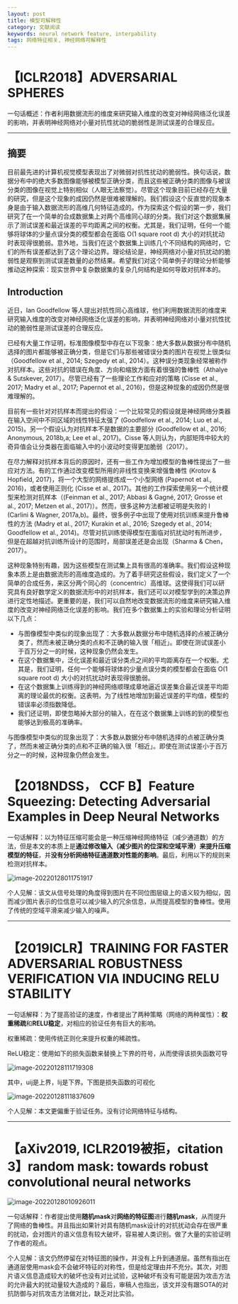 ```yaml
---
layout: post
title: 模型可解释性
category: 文献阅读
keywords: neural network feature, interpability 
tags: 网络特征相关, 神经网络可解释性
---
```


# 【ICLR2018】ADVERSARIAL SPHERES

一句话概述：作者利用数据流形的维度来研究输入维度的改变对神经网络泛化误差的影响，并表明神经网络对小量对抗性扰动的脆弱性是测试误差的合理反应。

---

## 摘要

目前最先进的计算机视觉模型表现出了对微弱对抗性扰动的脆弱性。换句话说，数据分布中的绝大多数图像能够被模型正确分类，而且这些被正确分类的图像与被误分类的图像在视觉上特别相似（人眼无法察觉）。尽管这个现象目前已经存在大量的研究，但是这个现象的成因仍然是很难被理解的。我们假设这个反直觉的现象本身是由于输入数据流形的高维几何特征造成的。作为探索这个假设的第一步，我们研究了在一个简单的合成数据集上对两个高维同心球的分类。我们对这个数据集展示了测试误差和最近误差的平均距离之间的权衡。尤其是，我们证明，任何一个能够将球体的少量点误分类的模型都会在面临 O(1 square root d) 大小的对抗扰动时表现得很脆弱。意外地，当我们在这个数据集上训练几个不同结构的网络时，它们的所有误差都达到了这个理论边界。理论结论是，神经网络对小量对抗扰动的脆弱性是观察到测试误差数量的必然结果。希望我们对这个简单例子的理论分析能够推动这种探索：现实世界中复杂数据集的复杂几何结构是如何导致对抗样本的。

## Introduction

近日，Ian Goodfellow 等人提出对抗性同心高维球，他们利用数据流形的维度来研究输入维度的改变对神经网络泛化误差的影响，并表明神经网络对小量对抗性扰动的脆弱性是测试误差的合理反应。

已经有大量工作证明，标准图像模型中存在以下现象：绝大多数从数据分布中随机选择的图片都能够被正确分类，但是它们与那些被错误分类的图片在视觉上很类似（Goodfellow et al., 2014; Szegedy et al., 2014）。这种误分类现象经常被称作对抗样本。这些对抗的错误在角度、方向和缩放方面有着很强的鲁棒性（Athalye & Sutskever, 2017）。尽管已经有了一些理论工作和应对的策略 (Cisse et al., 2017; Madry et al., 2017; Papernot et al., 2016)，但是这种现象的成因仍然是很难理解的。

目前有一些针对对抗样本而提出的假设：一个比较常见的假设就是神经网络分类器在输入空间中不同区域的线性特征太强了 (Goodfellow et al., 2014; Luo et al., 2015)。另一个假设认为对抗样本不是数据的主要部分 (Goodfellow et al., 2016; Anonymous, 2018b,a; Lee et al., 2017)。Cisse 等人则认为，内部矩阵中较大的奇异值会让分类器在面临输入中的小波动时变得更加脆弱（2017）。

在尽力解释对抗样本背后的原因时，还有一些工作为增加模型的鲁棒性提出了一些应对方法。有的工作通过改变模型所用的非线性变换来增强鲁棒性 (Krotov & Hopfield, 2017)，将一个大型的网络提炼成一个小型网络 (Papernot et al., 2016)，或者使用正则化 (Cisse et al., 2017)。其他的工作探索使用另一个统计模型来检测对抗样本（(Feinman et al., 2017; Abbasi & Gagné, 2017; Grosse et al., 2017; Metzen et al., 2017)）。然而，很多这种方法都被证明是失败的 l (Carlini & Wagner, 2017a,b)。最终，很多例子中出现了使用对抗训练来提升鲁棒性的方法 (Madry et al., 2017; Kurakin et al., 2016; Szegedy et al., 2014; Goodfellow et al., 2014)。尽管对抗训练使得模型在面临对抗扰动时有所进步，但是在超越对抗训练所设计的范围时，局部误差还是会出现（Sharma & Chen，2017）。

这种现象特别有趣，因为这些模型在测试集上具有很高的准确率。我们假设这种现象本质上是由数据流形的高维度造成的。为了着手研究这些假设，我们定义了一个简单的合成任务，来区分两个同心的（concentric）高维球。这使得我们可以研究具有良好数学定义的数据流形中的对抗样本，我们还可以对模型学到的决策边界进行定性地描述。更重要的是，我们可以自然地改变数据流形的维度来研究输入维度的改变对神经网络泛化误差的影响。我们在多个数据集上的实验和理论分析证明以下几点：

- 与图像模型中类似的现象出现了：大多数从数据分布中随机选择的点被正确分类了，然而未被正确分类的点和不正确的输入很「相近」。即使在测试误差小于百万分之一的时候，这种现象仍然会发生。
- 在这个数据集中，泛化误差和最近误分类点之间的平均距离存在一个权衡。尤其是，我们证明，任何一个能够将球体的少量点误分类的模型都会在面临 O(1 square root d) 大小的对抗扰动时表现得很脆弱。
- 在这个数据集上训练得到的神经网络顺理成章地逼近误差集合最近误差平均距离的理论最优的权衡。这表明，为了线性地增加到最近误差的平均值，模型的错误率必须指数降低。
- 我们还证明，即使忽略掉大部分的输入，在在这个数据集上训练的到的模型也能够达到极高的准确率。

与图像模型中类似的现象出现了：大多数从数据分布中随机选择的点被正确分类了，然而未被正确分类的点和不正确的输入很「相近」。即使在测试误差小于百万分之一的时候，这种现象仍然会发生。

# 【2018NDSS， CCF B】Feature Squeezing: Detecting Adversarial Examples in Deep Neural Networks

一句话解释：以为特征压缩可能会是一种压缩神经网络特征（减少通道数）的方法，但是本文的本质上是**通过修改输入（减少图片的位深和空域平滑）来提升压缩模型的特征**，并**没有分析网络特征通道数对性能的影响**。最后，利用以下的规则来检测对抗样本。

![image-20220128011751917](https://gitee.com/freeneuro/PigBed/raw/master/img/image-20220128011751917.png)

个人见解：该文从信号处理的角度得到图片在不同位图层级上的语义较为相似，因而减少图片表示的位信息可以减少输入的冗余信息，从而提高模型的鲁棒性。使用了传统的空域平滑来减少输入的噪声。

---

# 【2019ICLR】TRAINING FOR FASTER ADVERSARIAL ROBUSTNESS VERIFICATION VIA INDUCING RELU STABILITY
一句话解释：为了提高验证的速度，作者提出了两种策略（网络的两种属性）：**权重稀疏**和**RELU稳定**，对相应的验证任务有巨大的影响。

权重稀疏：使用传统正则化来提升权重的稀疏性。

ReLU稳定：使用如下的损失函数来替换上下界的符号，从而使得该损失函数可导

![image-20220128111719308](https://gitee.com/freeneuro/PigBed/raw/master/img/image-20220128111719308.png)

其中，uij是上界，lij是下界。下图是损失函数的可视化

![image-20220128111837609](https://gitee.com/freeneuro/PigBed/raw/master/img/image-20220128111837609.png)

个人见解：本文更偏重于验证任务。没有讨论网络特征与结构。

---



# 【aXiv2019, ICLR2019被拒，citation 3】random mask: towards robust convolutional neural networks

![image-20220128010926011](https://gitee.com/freeneuro/PigBed/raw/master/img/image-20220128010926011.png)

一句话解释：作者提出使用**随机mask**对**网络的特征图**进行**随机mask**，从而提升了网络的鲁棒性。并且指出如果针对具有随机mask设计的对抗扰动会存在很严重的扰动，会对图片的语义信息有较大破坏，容易被人类识别。做了大量的实验证明了作者的观点。

个人见解：该文仍然停留在对特征图的操作，并没有上升到通道层。虽然有指出在通道层使用mask会不会破坏特征的对称性，但是给定理由并不充分。其次，对图片语义信息造成较大的破坏也没有对比试验，这种破坏有没有可能是因为攻击方法的允许最大的扰动量较大造成的？最后，审稿人也指出，该文并没有跟SOTA的对抗防御与对抗攻击方法做对比，缺乏对比实验。

